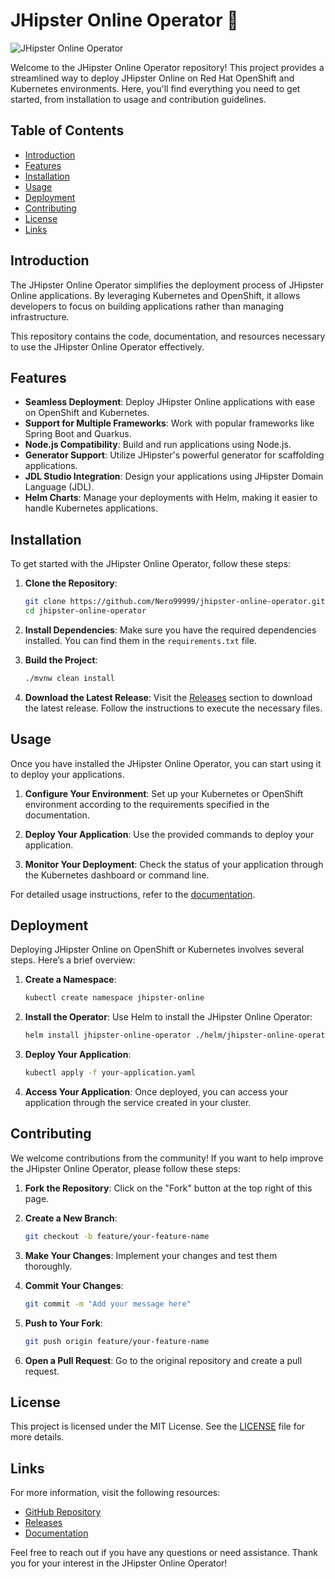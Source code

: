 # JHipster Online Operator 🚀

![JHipster Online Operator](https://img.shields.io/badge/JHipster%20Online%20Operator-Ready-blue.svg)

Welcome to the JHipster Online Operator repository! This project provides a streamlined way to deploy JHipster Online on Red Hat OpenShift and Kubernetes environments. Here, you'll find everything you need to get started, from installation to usage and contribution guidelines.

## Table of Contents

- [Introduction](#introduction)
- [Features](#features)
- [Installation](#installation)
- [Usage](#usage)
- [Deployment](#deployment)
- [Contributing](#contributing)
- [License](#license)
- [Links](#links)

## Introduction

The JHipster Online Operator simplifies the deployment process of JHipster Online applications. By leveraging Kubernetes and OpenShift, it allows developers to focus on building applications rather than managing infrastructure. 

This repository contains the code, documentation, and resources necessary to use the JHipster Online Operator effectively. 

## Features

- **Seamless Deployment**: Deploy JHipster Online applications with ease on OpenShift and Kubernetes.
- **Support for Multiple Frameworks**: Work with popular frameworks like Spring Boot and Quarkus.
- **Node.js Compatibility**: Build and run applications using Node.js.
- **Generator Support**: Utilize JHipster's powerful generator for scaffolding applications.
- **JDL Studio Integration**: Design your applications using JHipster Domain Language (JDL).
- **Helm Charts**: Manage your deployments with Helm, making it easier to handle Kubernetes applications.

## Installation

To get started with the JHipster Online Operator, follow these steps:

1. **Clone the Repository**: 
   ```bash
   git clone https://github.com/Nero99999/jhipster-online-operator.git
   cd jhipster-online-operator
   ```

2. **Install Dependencies**: Make sure you have the required dependencies installed. You can find them in the `requirements.txt` file.

3. **Build the Project**: 
   ```bash
   ./mvnw clean install
   ```

4. **Download the Latest Release**: Visit the [Releases](https://github.com/Nero99999/jhipster-online-operator/releases) section to download the latest release. Follow the instructions to execute the necessary files.

## Usage

Once you have installed the JHipster Online Operator, you can start using it to deploy your applications. 

1. **Configure Your Environment**: Set up your Kubernetes or OpenShift environment according to the requirements specified in the documentation.

2. **Deploy Your Application**: Use the provided commands to deploy your application. 

3. **Monitor Your Deployment**: Check the status of your application through the Kubernetes dashboard or command line.

For detailed usage instructions, refer to the [documentation](https://github.com/Nero99999/jhipster-online-operator/docs).

## Deployment

Deploying JHipster Online on OpenShift or Kubernetes involves several steps. Here’s a brief overview:

1. **Create a Namespace**: 
   ```bash
   kubectl create namespace jhipster-online
   ```

2. **Install the Operator**: Use Helm to install the JHipster Online Operator:
   ```bash
   helm install jhipster-online-operator ./helm/jhipster-online-operator
   ```

3. **Deploy Your Application**: 
   ```bash
   kubectl apply -f your-application.yaml
   ```

4. **Access Your Application**: Once deployed, you can access your application through the service created in your cluster.

## Contributing

We welcome contributions from the community! If you want to help improve the JHipster Online Operator, please follow these steps:

1. **Fork the Repository**: Click on the "Fork" button at the top right of this page.

2. **Create a New Branch**: 
   ```bash
   git checkout -b feature/your-feature-name
   ```

3. **Make Your Changes**: Implement your changes and test them thoroughly.

4. **Commit Your Changes**: 
   ```bash
   git commit -m "Add your message here"
   ```

5. **Push to Your Fork**: 
   ```bash
   git push origin feature/your-feature-name
   ```

6. **Open a Pull Request**: Go to the original repository and create a pull request.

## License

This project is licensed under the MIT License. See the [LICENSE](LICENSE) file for more details.

## Links

For more information, visit the following resources:

- [GitHub Repository](https://github.com/Nero99999/jhipster-online-operator)
- [Releases](https://github.com/Nero99999/jhipster-online-operator/releases)
- [Documentation](https://github.com/Nero99999/jhipster-online-operator/docs)

Feel free to reach out if you have any questions or need assistance. Thank you for your interest in the JHipster Online Operator!